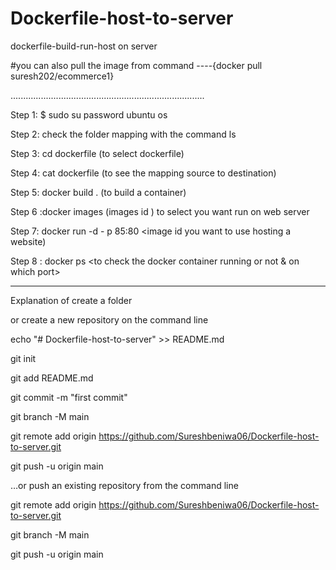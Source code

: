 # Dockerfile-host-to-server
dockerfile-build-run-host on server

#you can also pull the image from command ----{docker pull suresh202/ecommerce1}


.............................................................................


Step 1: $ sudo su
        password ubuntu os
        
Step 2: check the folder mapping with the command ls

Step 3: cd dockerfile (to select dockerfile)

Step 4: cat dockerfile (to see the mapping source to destination)

Step 5: docker build . (to build a container)

Step 6 :docker images (images id ) to select you want run on web server

Step 7: docker run -d - p 85:80 <image id you want to use hosting a website) 

Step 8 : docker ps <to check the docker container running or not & on which port>



---------------------------------------------------------------------------------------

Explanation of create a folder 


or create a new repository on the command line


echo "# Dockerfile-host-to-server" >> README.md

git init

git add README.md

git commit -m "first commit"

git branch -M main

git remote add origin https://github.com/Sureshbeniwa06/Dockerfile-host-to-server.git

git push -u origin main

…or push an existing repository from the command line

git remote add origin https://github.com/Sureshbeniwa06/Dockerfile-host-to-server.git

git branch -M main

git push -u origin main
